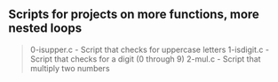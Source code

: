 ## Scripts for projects on more functions, more nested loops
> 0-isupper.c - Script that checks for uppercase letters
> 1-isdigit.c - Script that checks for a digit (0 through 9)
> 2-mul.c - Script that multiply two numbers
